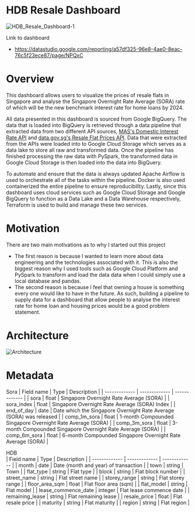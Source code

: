 # HDB Resale Dashboard

![HDB_Resale_Dashboard-1](https://user-images.githubusercontent.com/61530179/181432539-bb092445-556d-4928-ab2e-4bf545e4b655.png)

Link to dashboard
- https://datastudio.google.com/reporting/a57df325-96e8-4ae0-8eac-76c5f23ece87/page/NPQxC

# Overview

This dashboard allows users to visualize the prices of resale flats in Singapore and analyse the Singapore Overnight Rate Average (SORA) rate of which will be the new benchmark interest rate for home loans by 2024.

All data presented in this dashboard is sourced from Google BigQuery. The data that is loaded into BigQuery is retrieved through a data pipeline that extracted data from two different API sources, [MAS's Domestic Interest 
Rate API](https://secure.mas.gov.sg/api/APIDescPage.aspx?resource_id=9a0bf149-308c-4bd2-832d-76c8e6cb47ed) and [data.gov.sg's Resale Flat Prices API](https://data.gov.sg/dataset/resale-flat-prices). Data that were extracted from the APIs were loaded into to Google Cloud Storage which serves as a data lake to store all raw and transformed data. Once the pipeline has finished
processing the raw data with PySpark, the transformed data in Google Cloud Storage is then loaded into the data into BigQuery.

To automate and ensure that the data is always updated Apache Airflow is used to orchestrate all of the tasks within the pipeline. Docker is also used containerized the entire pipeline to ensure reproducibility. Lastly, since this 
dashboard uses cloud services such as Google Cloud Storage and Google BigQuery to function as a Data Lake and a Data Warehouse respectively, Terraform is used to build and manage these two services.

# Motivation

There are two main motivations as to why I started out this project

- The first reason is because I wanted to learn more about data engineering and the technologies associated with it. This is also the biggest reason why I used tools such as Google Cloud Platform and PySpark to transform and load the data data when I could simply use a local database and pandas.
- The second reason is because I feel that owning a house is something every one would like to have in the future. As such, building a pipeline to supply data for a dashboard that allow people to analyse the interest rate for home loan and housing prices would be a good problem statement.

# Architecture

![Architecture](https://user-images.githubusercontent.com/61530179/180378899-fd990169-caf5-474e-ad30-6630b47ff5c4.png)


# Metadata

Sora
| Field name | Type | Description |
| ------------- | ------------- | ------------- |
|  sora  | float | Singapore Overnight Rate Average (SORA) |
| sora_index | float | Singapore Overnight Rate Average (SORA) Index |
| end_of_day | date | Date which the Singapore Overnight Rate Average (SORA) was released |
| comp_1m_sora | float | 1-month Compounded Singapore Overnight Rate Average (SORA) |
| comp_3m_sora | float | 3-month Compounded Singapore Overnight Rate Average (SORA) |
| comp_6m_sora | float | 6-month Compounded Singapore Overnight Rate Average (SORA) |

HDB  
| Field name | Type | Description |
| ------------- | ------------- | ------------- |
| month | date | Date (month and year) of transaction |
| town | string | Town |
| flat_type | string | Flat type |
| block | string | Flat block number |
| street_name | string | Flat street name |
| storey_range | string | Flat storey range |
| floor_area_sqm | float | Flat floor area (sqm) |
| flat_model | string | Flat model |
| lease_commence_date | integer | Flat lease commence date |
| remaining_lease | string | Flat remaining lease |
| resale_price | float | Flat resale price |
| maturity | string | Flat maturity |
| region | string | Flat region |
